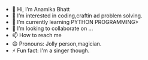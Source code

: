 - 👋 Hi, I’m Anamika Bhatt
- 👀 I’m interested in coding,craftin ad problem solving.
- 🌱 I’m currently learning PYTHON PROGRAMMING>
- 💞️ I’m looking to collaborate on ...
- 📫 How to reach me 
- 😄 Pronouns: Jolly person,magician.
- ⚡ Fun fact: I'm a singer though.

<!---
AnamikaBhatt01/AnamikaBhatt01 is a ✨ special ✨ repository because its `README.md` (this file) appears on your GitHub profile.
You can click the Preview link to take a look at your changes.
--->

